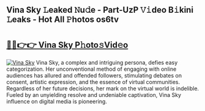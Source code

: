 ## Vina Sky 𝙻eaked 𝙽u𝚍e - Part-UzP 𝚅𝚒deo B𝚒kini 𝙻eaks - Hot All 𝙿hotos os6tv

# <h2><a href="http://ld0pfz4.urlbe.top/?page=Vina+Sky">🔗🔗👉👉 Vina Sky P𝚑oto𝚜Vid𝚎o</a></h2>

[![Vina Sky](https://i.imgur.com/eBuTRDB.gif)](http://ld0pfz4.urlbe.top/?page=Vina+Sky)
Vina Sky, a complex and intriguing persona, defies easy categorization. Her unconventional method of engaging with online audiences has allured and offended followers, stimulating debates on consent, artistic expression, and the essence of virtual communities. Regardless of her future decisions, her mark on the virtual world is indelible. Fueled by an unyielding resolve and undeniable captivation, Vina Sky influence on digital media is pioneering.
